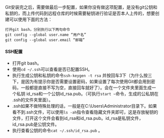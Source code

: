 Git安装完之后，需要做最后一步配置，如果你没有做这项配置，是没有git公钥和私钥的，而上传代码到远程仓库的时候需要秘钥进行验证是否本人上传的，想要创建可以使用下面的方法：

```
打开git bash，分别执行以下两句命令
git config --global user.name “用户名”
git config --global user.email “邮箱”
```

#### SSH配置

- 打开git bash。
- 使用`cd ~/.ssh`可以查看是否已配置SSH。
- 执行生成公钥和私钥的命令`ssh-keygen -t rsa` 并按回车3下（为什么按三下，是因为有提示你是否需要设置密码，如果设置了每次使用Git都会用到密码，一般都是直接不写为空，直接回车就好了）。会在一个文件夹里面生成一个私钥 id_rsa和一个公钥id_rsa.pub。（可执行`start ~`命令，生成的公私钥在 .ssh的文件夹里面）。
- .ssh如果不做特殊处理的话，一般是在C:\Users\Administrator目录下。如果看不到.ssh文件，可以使用`ls -ah`指令查看隐藏文件夹即可，这是存放秘钥的文件，打开这个文件会看到id_rsa和id_rsa.pub。id_rsa是私钥文件，id_rsa.pub是公钥文件。
- 执行查看公钥的命令`cat ~/.ssh/id_rsa.pub`  。

